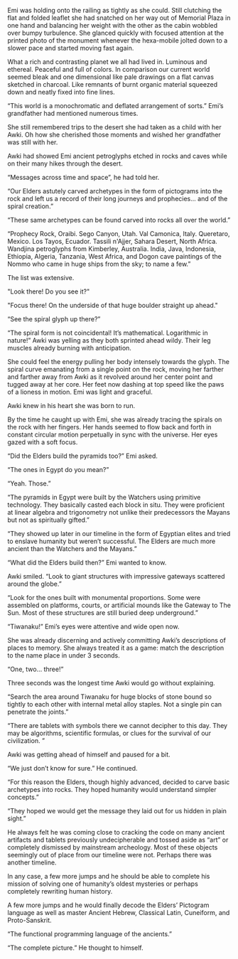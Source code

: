 Emi was holding onto the railing as tightly as she could. Still clutching the flat and folded leaflet she had snatched on her way out of Memorial Plaza in one hand and balancing her weight with the other as the cabin wobbled over bumpy turbulence. She glanced quickly with focused attention at the printed photo of the monument whenever the hexa-mobile jolted down to a slower pace and started moving fast again. 

What a rich and contrasting planet we all had lived in. Luminous and ethereal. Peaceful and full of colors. In comparison our current world seemed bleak and one dimensional like pale drawings on a flat canvas sketched in charcoal. Like remnants of burnt organic material squeezed down and neatly fixed into fine lines. 

“This world is a monochromatic and deflated arrangement of sorts.” Emi’s grandfather had mentioned numerous times.

She still remembered trips to the desert she had taken as a child with her Awki. Oh how she cherished those moments and wished her grandfather  was still with her. 

Awki had showed Emi ancient petroglyphs etched in rocks and caves while on their many hikes through the desert. 

“Messages across time and space”, he had told her. 

“Our Elders astutely carved archetypes in the form of pictograms into the rock and left us a record of their long journeys and  prophecies... and of the spiral creation.”

“These same archetypes can be found carved into rocks all over the world.”

“Prophecy Rock, Oraibi. Sego Canyon, Utah. Val Camonica, Italy. Queretaro, Mexico. Los Tayos, Ecuador. Tassili n'Ajjer, Sahara Desert, North Africa. Wandjina petroglyphs from Kimberley, Australia. India, Java, Indonesia, Ethiopia, Algeria, Tanzania, West Africa, and Dogon cave paintings of the Nommo who came in huge ships from the sky; to name a few.”

The list was extensive.

"Look there! Do you see it?"

"Focus there! On the underside of that huge boulder straight up ahead."

“See the spiral glyph up there?”

“The spiral form is not coincidental! It’s mathematical. Logarithmic in nature!” Awki was yelling as they both sprinted ahead wildy. Their leg muscles already burning with anticipation. 

She could feel the energy pulling her body intensely towards the glyph.  The spiral curve emanating from a single point on the rock, moving her farther and farther away from Awki as it revolved around her center point and tugged away at her core. Her feet now dashing at top speed like the paws of a lioness in motion. Emi was light and graceful.

Awki knew in his heart she was born to run.

By the time he caught up with Emi, she was already tracing the spirals on the rock with her fingers. Her hands seemed to flow back and forth in constant circular motion perpetually in sync with the universe. Her eyes gazed with a soft focus.
 
“Did the Elders build the pyramids too?” Emi asked. 

“The ones in Egypt do you mean?”

“Yeah. Those.”

“The pyramids in Egypt were built by the Watchers using primitive technology. They basically casted each block in situ. They were proficient at linear algebra and trigonometry not unlike their predecessors the Mayans but not as spiritually gifted.”

“They showed up later in our timeline in the form of Egyptian elites and tried to enslave humanity but weren’t successful. The Elders are much more ancient than the Watchers and the Mayans.”

“What did the Elders build then?” Emi wanted to know.

Awki smiled. “Look to giant structures with impressive gateways scattered around the globe.”

“Look for the ones built with monumental proportions. Some were assembled on platforms, courts, or artificial mounds like the Gateway to The Sun. Most of these structures are still buried deep underground.”

“Tiwanaku!” Emi’s eyes were attentive and wide open now.

She was already discerning and actively committing Awki’s descriptions of places to memory. She always treated it as a game: match the description to the name place in under 3 seconds. 

“One, two… three!”

Three seconds was the longest time Awki would go without explaining.

“Search the area around Tiwanaku for huge blocks of stone bound so tightly to each other with internal metal alloy staples. Not a single pin can penetrate the joints.”

“There are tablets with symbols there we cannot decipher to this day. They may be algorithms,  scientific formulas, or clues for the survival of our civilization. ” 

Awki was getting ahead of himself and paused for a bit. 

“We just don’t know for sure.” He continued.

“For this reason the Elders, though highly advanced, decided to carve basic archetypes into rocks. They hoped humanity would understand simpler concepts.”

“They hoped we would get the message they laid out for us hidden in plain sight.”

He always felt he was coming close to cracking the code on many ancient artifacts and tablets previously undecipherable and tossed aside as “art” or completely dismissed by mainstream archeology. Most of these objects seemingly out of place from our timeline were not. Perhaps there was another timeline.

In any case, a few more jumps and he should be able to complete his mission of solving one of humanity’s oldest mysteries or perhaps completely rewriting human history.

A few more jumps and he would finally decode the Elders’ Pictogram language as well as master Ancient Hebrew, Classical Latin, Cuneiform, and Proto-Sanskrit. 

“The functional programming language of the ancients.” 

“The complete picture.” He thought to himself.